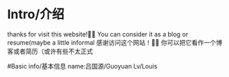 # Intro/介绍
thanks for visit this website!🫶🏻 You can consider it as a blog or resume(maybe a little informal
感谢访问这个网站！🫶🏻 你可以把它看作一个博客或者简历（或许有些不太正式

#Basic info/基本信息
name:吕国源/Guoyuan Lv/Louis
